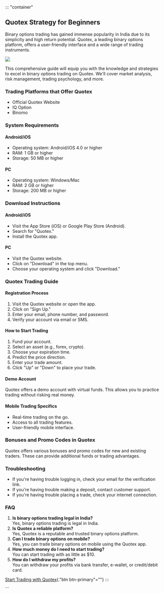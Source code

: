 ::: \"container\"
## Quotex Strategy for Beginners

Binary options trading has gained immense popularity in India due to its
simplicity and high return potential. Quotex, a leading binary options
platform, offers a user-friendly interface and a wide range of trading
instruments.

[![](https://static.quotex.io/files/4_en/300_250.jpg)](https://traff.sbs/brokerqxlid)

This comprehensive guide will equip you with the knowledge and
strategies to excel in binary options trading on Quotex. We\'ll cover
market analysis, risk management, trading psychology, and more.

### Trading Platforms that Offer Quotex

-   Official Quotex Website
-   IQ Option
-   Binomo

### System Requirements

#### Android/iOS

-   Operating system: Android/iOS 4.0 or higher
-   RAM: 1 GB or higher
-   Storage: 50 MB or higher

#### PC

-   Operating system: Windows/Mac
-   RAM: 2 GB or higher
-   Storage: 200 MB or higher

### Download Instructions

#### Android/iOS

-   Visit the App Store (iOS) or Google Play Store (Android).
-   Search for "Quotex."
-   Install the Quotex app.

#### PC

-   Visit the Quotex website.
-   Click on "Download" in the top menu.
-   Choose your operating system and click "Download."

### Quotex Trading Guide

#### Registration Process

1.  Visit the Quotex website or open the app.
2.  Click on "Sign Up."
3.  Enter your email, phone number, and password.
4.  Verify your account via email or SMS.

#### How to Start Trading

1.  Fund your account.
2.  Select an asset (e.g., forex, crypto).
3.  Choose your expiration time.
4.  Predict the price direction.
5.  Enter your trade amount.
6.  Click "Up" or "Down" to place your trade.

#### Demo Account

Quotex offers a demo account with virtual funds. This allows you to
practice trading without risking real money.

#### Mobile Trading Specifics

-   Real-time trading on the go.
-   Access to all trading features.
-   User-friendly mobile interface.

### Bonuses and Promo Codes in Quotex

Quotex offers various bonuses and promo codes for new and existing
traders. These can provide additional funds or trading advantages.

### Troubleshooting

-   If you\'re having trouble logging in, check your email for the
    verification link.
-   If you\'re having trouble making a deposit, contact customer
    support.
-   If you\'re having trouble placing a trade, check your internet
    connection.

### FAQ

1.  **Is binary options trading legal in India?**\
    Yes, binary options trading is legal in India.
2.  **Is Quotex a reliable platform?**\
    Yes, Quotex is a reputable and trusted binary options platform.
3.  **Can I trade binary options on mobile?**\
    Yes, you can trade binary options on mobile using the Quotex app.
4.  **How much money do I need to start trading?**\
    You can start trading with as little as \$10.
5.  **How do I withdraw my profits?**\
    You can withdraw your profits via bank transfer, e-wallet, or
    credit/debit card.

[Start Trading with
Quotex](\%22https://traff.sbs/brokerqxsignup\%22){."btn
btn-primary"=""}
:::

\`\`\`

